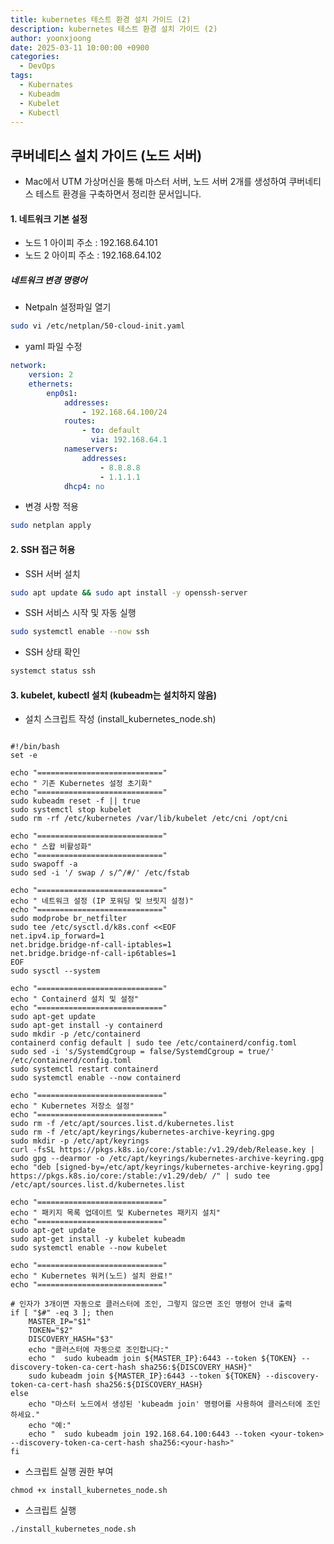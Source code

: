 ```yaml
---
title: kubernetes 테스트 환경 설치 가이드 (2)
description: kubernetes 테스트 환경 설치 가이드 (2)
author: yoonxjoong
date: 2025-03-11 10:00:00 +0900
categories:
  - DevOps
tags:
  - Kubernates
  - Kubeadm
  - Kubelet
  - Kubectl
---
```

## 쿠버네티스 설치 가이드 (노드 서버)

- Mac에서 UTM 가상머신을 통해 마스터 서버, 노드 서버 2개를 생성하여 쿠버네티스 테스트 환경을 구축하면서 정리한 문서입니다. 


#### 1. 네트워크 기본 설정
- 노드 1 아이피 주소 : 192.168.64.101
- 노드 2 아이피 주소 : 192.168.64.102

##### 네트워크 변경 명령어
- Netpaln 설정파일 열기
``` bash
sudo vi /etc/netplan/50-cloud-init.yaml
```

-  yaml 파일 수정
``` yaml
network:
	version: 2
	ethernets:
		enp0s1:
			addresses:
				- 192.168.64.100/24
			routes:
				- to: default
			 	  via: 192.168.64.1
			nameservers:
				addresses:
					- 8.8.8.8
					- 1.1.1.1
			dhcp4: no
```

- 변경 사항 적용
``` bash
sudo netplan apply
```

#### 2. SSH 접근 허용
- SSH 서버 설치
``` bash
sudo apt update && sudo apt install -y openssh-server
```

- SSH 서비스 시작 및 자동 실행
``` bash
sudo systemctl enable --now ssh
```

- SSH 상태 확인
``` bash
systemct status ssh
```



#### 3. kubelet,  kubectl 설치 (kubeadm는 설치하지 않음)
- 설치 스크립트 작성 (install_kubernetes_node.sh)

```shell

#!/bin/bash
set -e

echo "============================"
echo " 기존 Kubernetes 설정 초기화"
echo "============================"
sudo kubeadm reset -f || true
sudo systemctl stop kubelet
sudo rm -rf /etc/kubernetes /var/lib/kubelet /etc/cni /opt/cni

echo "============================"
echo " 스왑 비활성화"
echo "============================"
sudo swapoff -a
sudo sed -i '/ swap / s/^/#/' /etc/fstab

echo "============================"
echo " 네트워크 설정 (IP 포워딩 및 브릿지 설정)"
echo "============================"
sudo modprobe br_netfilter
sudo tee /etc/sysctl.d/k8s.conf <<EOF
net.ipv4.ip_forward=1
net.bridge.bridge-nf-call-iptables=1
net.bridge.bridge-nf-call-ip6tables=1
EOF
sudo sysctl --system

echo "============================"
echo " Containerd 설치 및 설정"
echo "============================"
sudo apt-get update
sudo apt-get install -y containerd
sudo mkdir -p /etc/containerd
containerd config default | sudo tee /etc/containerd/config.toml
sudo sed -i 's/SystemdCgroup = false/SystemdCgroup = true/' /etc/containerd/config.toml
sudo systemctl restart containerd
sudo systemctl enable --now containerd

echo "============================"
echo " Kubernetes 저장소 설정"
echo "============================"
sudo rm -f /etc/apt/sources.list.d/kubernetes.list
sudo rm -f /etc/apt/keyrings/kubernetes-archive-keyring.gpg
sudo mkdir -p /etc/apt/keyrings
curl -fsSL https://pkgs.k8s.io/core:/stable:/v1.29/deb/Release.key | sudo gpg --dearmor -o /etc/apt/keyrings/kubernetes-archive-keyring.gpg
echo "deb [signed-by=/etc/apt/keyrings/kubernetes-archive-keyring.gpg] https://pkgs.k8s.io/core:/stable:/v1.29/deb/ /" | sudo tee /etc/apt/sources.list.d/kubernetes.list

echo "============================"
echo " 패키지 목록 업데이트 및 Kubernetes 패키지 설치"
echo "============================"
sudo apt-get update
sudo apt-get install -y kubelet kubeadm
sudo systemctl enable --now kubelet

echo "============================"
echo " Kubernetes 워커(노드) 설치 완료!"
echo "============================"

# 인자가 3개이면 자동으로 클러스터에 조인, 그렇지 않으면 조인 명령어 안내 출력
if [ "$#" -eq 3 ]; then
    MASTER_IP="$1"
    TOKEN="$2"
    DISCOVERY_HASH="$3"
    echo "클러스터에 자동으로 조인합니다:"
    echo "  sudo kubeadm join ${MASTER_IP}:6443 --token ${TOKEN} --discovery-token-ca-cert-hash sha256:${DISCOVERY_HASH}"
    sudo kubeadm join ${MASTER_IP}:6443 --token ${TOKEN} --discovery-token-ca-cert-hash sha256:${DISCOVERY_HASH}
else
    echo "마스터 노드에서 생성된 'kubeadm join' 명령어를 사용하여 클러스터에 조인하세요."
    echo "예:"
    echo "  sudo kubeadm join 192.168.64.100:6443 --token <your-token> --discovery-token-ca-cert-hash sha256:<your-hash>"
fi

```


- 스크립트 실행 권한 부여
``` shell
chmod +x install_kubernetes_node.sh
```

- 스크립트 실행
``` shell
./install_kubernetes_node.sh
```
